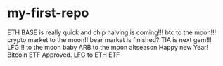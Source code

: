 # my-first-repo
ETH
BASE is really quick and chip
halving is coming!!!
btc to the moon!!!
crypto market to the moon!!
bear market is finished?
TIA is next gem!!!
LFG!!!
to the moon baby
ARB to the moon
altseason
Happy new Year!
Bitcoin ETF Approved.
LFG to ETH ETF
